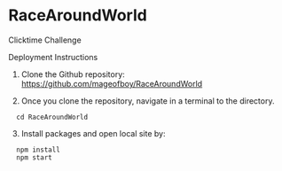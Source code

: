 # RaceAroundWorld
Clicktime Challenge

Deployment Instructions
1. Clone the Github repository:
https://github.com/mageofboy/RaceAroundWorld

2. Once you clone the repository, navigate in a terminal to the
directory. 
```
  cd RaceAroundWorld
```
3. Install packages and open local site by:
```
  npm install
  npm start
```
